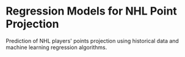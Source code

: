 # Regression Models for NHL Point Projection
Prediction of NHL players' points projection using historical data and machine learning regression algorithms.
